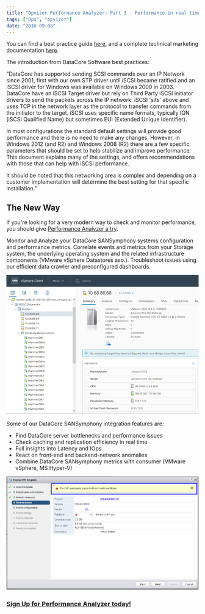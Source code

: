 ```yaml
---
title: "Opvizor Performance Analyzer: Part 3 - Performance in real time for DataCore SAN Symphony"
tags: ["Ops", "opvizor"]
date: "2016-09-08"
---
```


You can find a best practice guide [here](https://datacore.custhelp.com/app/answers/detail/a_id/1626), and a complete technical marketing documentation [here](http://www.datacore.com/sf-docs/default-source/manuals/datacore-virtual-san-design-guide.pdf?sfvrsn=8).

The introduction from DataCore Software best practices:

"DataCore has supported sending SCSI commands over an IP Network since 2001, first with our own STP driver until iSCSI became ratified and an iSCSI driver for Windows was available on Windows 2000 in 2003. DataCore have an iSCSI Target driver but rely on Third Party iSCSI initiator drivers to send the packets across the IP network. iSCSI 'sits' above and uses TCP in the network layer as the protocol to transfer commands from the initiator to the target. iSCSI uses specific name formats, typically IQN (iSCSI Qualified Name) but sometimes EUI (Extended Unique Identifier).

In most configurations the standard default settings will provide good performance and there is no need to make any changes. However, in Windows 2012 (and R2) and Windows 2008 (R2) there are a few specific parameters that should be set to help stabilize and improve performance. This document explains many of the settings, and offers recommendations with those that can help with iSCSI performance.

It should be noted that this networking area is complex and depending on a customer implementation will determine the best setting for that specific installation."

## The New Way

If you're looking for a very modern way to check and monitor performance, you should give [Performance Analyzer a try](http://try.opvizor.com/perfanalyzer/). 

Monitor and Analyze your DataCore SANSymphony systems configuration and performance metrics. Correlate events and metrics from your Storage system, the underlying operating system and the related infrastructure components (VMware vSphere Datastores aso.). Troubleshoot issues using our efficient data crawler and preconfigured dashboards.

![DataCore SAN](/images/blog/1-1.png)

Some of our DataCore SANSymphony integration features are:

- Find DataCore server bottlenecks and performance issues
- Check caching and replication efficiency in real time
- Full insights into Latency and IOps
- React on front-end and backend-network anomalies
- Combine DataCore SANsymphony metrics with consumer (VMware vSphere, MS Hyper-V)

![DataCore SAN](/images/blog/2-1.png)

### [Sign Up for Performance Analyzer today!](http://try.opvizor.com/perfanalyzer)
